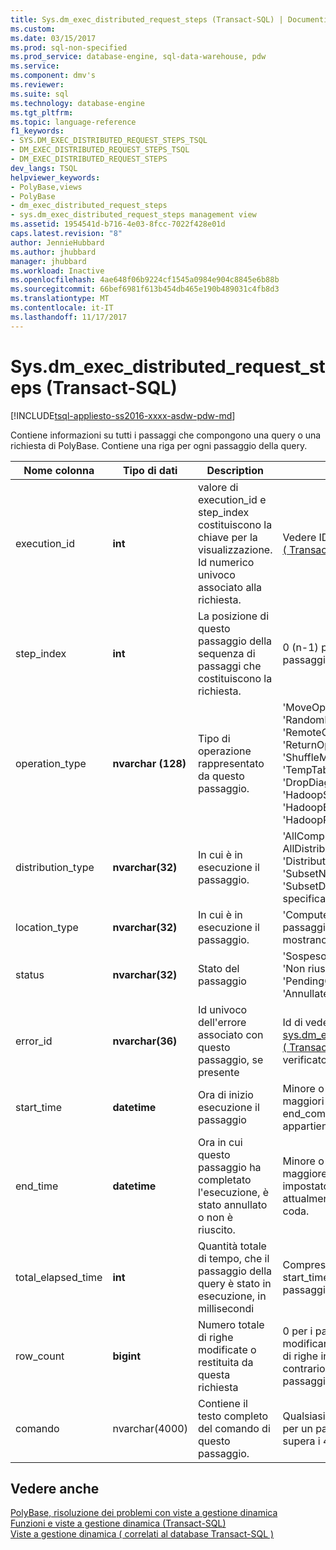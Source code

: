 ```yaml
---
title: Sys.dm_exec_distributed_request_steps (Transact-SQL) | Documenti Microsoft
ms.custom: 
ms.date: 03/15/2017
ms.prod: sql-non-specified
ms.prod_service: database-engine, sql-data-warehouse, pdw
ms.service: 
ms.component: dmv's
ms.reviewer: 
ms.suite: sql
ms.technology: database-engine
ms.tgt_pltfrm: 
ms.topic: language-reference
f1_keywords:
- SYS.DM_EXEC_DISTRIBUTED_REQUEST_STEPS_TSQL
- DM_EXEC_DISTRIBUTED_REQUEST_STEPS_TSQL
- DM_EXEC_DISTRIBUTED_REQUEST_STEPS
dev_langs: TSQL
helpviewer_keywords:
- PolyBase,views
- PolyBase
- dm_exec_distributed_request_steps
- sys.dm_exec_distributed_request_steps management view
ms.assetid: 1954541d-b716-4e03-8fcc-7022f428e01d
caps.latest.revision: "8"
author: JennieHubbard
ms.author: jhubbard
manager: jhubbard
ms.workload: Inactive
ms.openlocfilehash: 4ae648f06b9224cf1545a0984e904c8845e6b88b
ms.sourcegitcommit: 66bef6981f613b454db465e190b489031c4fb8d3
ms.translationtype: MT
ms.contentlocale: it-IT
ms.lasthandoff: 11/17/2017
---
```

# <a name="sysdmexecdistributedrequeststeps-transact-sql"></a>Sys.dm_exec_distributed_request_steps (Transact-SQL)
[!INCLUDE[tsql-appliesto-ss2016-xxxx-asdw-pdw-md](../../includes/tsql-appliesto-ss2016-xxxx-asdw-pdw-md.md)]

  Contiene informazioni su tutti i passaggi che compongono una query o una richiesta di PolyBase. Contiene una riga per ogni passaggio della query.  
  
|Nome colonna|Tipo di dati|Description|Intervallo|  
|-----------------|---------------|-----------------|-----------|  
|execution_id|**int**|valore di execution_id e step_index costituiscono la chiave per la visualizzazione. Id numerico univoco associato alla richiesta.|Vedere ID in [Sys.dm exec_requests &#40; Transact-SQL &#41; ](../../relational-databases/system-dynamic-management-views/sys-dm-exec-requests-transact-sql.md).|  
|step_index|**int**|La posizione di questo passaggio della sequenza di passaggi che costituiscono la richiesta.|0 (n-1) per una richiesta con passaggi n.|  
|operation_type|**nvarchar (128)**|Tipo di operazione rappresentato da questo passaggio.|'MoveOperation', 'OnOperation', 'RandomIDOperation', 'RemoteOperation', 'ReturnOperation', 'ShuffleMoveOperation', 'TempTablePropertiesOperation', 'DropDiagnosticsNotifyOperation', 'HadoopShuffleOperation', 'HadoopBroadCastOperation', 'HadoopRoundRobinOperation'|  
|distribution_type|**nvarchar(32)**|In cui è in esecuzione il passaggio.|'AllComputeNodes ',' AllDistributions', 'ComputeNode', 'Distribution', 'AllNodes', 'SubsetNodes', 'SubsetDistributions',' non viene specificato'.|  
|location_type|**nvarchar(32)**|In cui è in esecuzione il passaggio.|'Compute', 'Testa' o 'DMS'. Tutti i passaggi di spostamento di dati mostrano 'DMS'.|  
|status|**nvarchar(32)**|Stato del passaggio|'Sospeso', 'Running', 'Completato', 'Non riuscita', 'UndoFailed', 'PendingCancel', 'annullato', 'Annullate', 'Interrotta'|  
|error_id|**nvarchar(36)**|Id univoco dell'errore associato con questo passaggio, se presente|Id di vedere [sys.dm_exec_compute_node_errors &#40; Transact-SQL &#41; ](../../relational-databases/system-dynamic-management-views/sys-dm-exec-compute-node-errors-transact-sql.md), NULL se si è verificato alcun errore.|  
|start_time|**datetime**|Ora di inizio esecuzione il passaggio|Minore o uguale all'ora corrente e maggiori o uguali a end_compile_time della query a cui appartiene questo passaggio.|  
|end_time|**datetime**|Ora in cui questo passaggio ha completato l'esecuzione, è stato annullato o non è riuscito.|Minore o uguale all'ora corrente e maggiore o uguale a start_time, impostato su NULL per i passaggi attualmente in esecuzione o in coda.|  
|total_elapsed_time|**int**|Quantità totale di tempo, che il passaggio della query è stato in esecuzione, in millisecondi|Compreso tra 0 e la differenza tra start_time ed end_time. 0 per i passaggi in coda.|  
|row_count|**bigint**|Numero totale di righe modificate o restituita da questa richiesta|0 per i passaggi che non modificare o restituire dati, numero di righe interessate in caso contrario. Impostare su -1 per i passaggi DMS.|  
|comando|nvarchar(4000)|Contiene il testo completo del comando di questo passaggio.|Qualsiasi stringa di richiesta valido per un passaggio. Troncata se supera i 4000 caratteri.|  
  
## <a name="see-also"></a>Vedere anche  
 [PolyBase, risoluzione dei problemi con viste a gestione dinamica](http://msdn.microsoft.com/library/ce9078b7-a750-4f47-b23e-90b83b783d80)   
 [Funzioni e viste a gestione dinamica &#40;Transact-SQL&#41;](~/relational-databases/system-dynamic-management-views/system-dynamic-management-views.md)   
 [Viste a gestione dinamica &#40; correlati al database Transact-SQL &#41;](../../relational-databases/system-dynamic-management-views/database-related-dynamic-management-views-transact-sql.md)  
  
  
